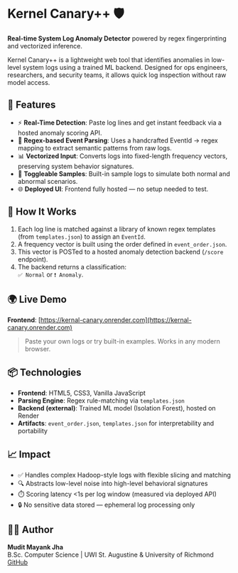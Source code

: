 # Kernel Canary++ 🛡️  
**Real-time System Log Anomaly Detector** powered by regex fingerprinting and vectorized inference.

Kernel Canary++ is a lightweight web tool that identifies anomalies in low-level system logs using a trained ML backend. Designed for ops engineers, researchers, and security teams, it allows quick log inspection without raw model access.

## 🚀 Features

- ⚡ **Real-Time Detection**: Paste log lines and get instant feedback via a hosted anomaly scoring API.
- 🧠 **Regex-based Event Parsing**: Uses a handcrafted EventId → regex mapping to extract semantic patterns from raw logs.
- 📊 **Vectorized Input**: Converts logs into fixed-length frequency vectors, preserving system behavior signatures.
- 🧪 **Toggleable Samples**: Built-in sample logs to simulate both normal and abnormal scenarios.
- 🌐 **Deployed UI**: Frontend fully hosted — no setup needed to test.

## 🧠 How It Works

1. Each log line is matched against a library of known regex templates (from `templates.json`) to assign an `EventId`.
2. A frequency vector is built using the order defined in `event_order.json`.
3. This vector is POSTed to a hosted anomaly detection backend (`/score` endpoint).
4. The backend returns a classification:  
   `✅ Normal` or `❗ Anomaly`.

## 🌍 Live Demo

**Frontend**: [https://kernal-canary.onrender.com](https://kernal-canary.onrender.com)

> Paste your own logs or try built-in examples. Works in any modern browser.

## 📦 Technologies

- **Frontend**: HTML5, CSS3, Vanilla JavaScript
- **Parsing Engine**: Regex rule-matching via `templates.json`
- **Backend (external)**: Trained ML model (Isolation Forest), hosted on Render
- **Artifacts**: `event_order.json`, `templates.json` for interpretability and portability

## 📈 Impact

- ✅ Handles complex Hadoop-style logs with flexible slicing and matching
- 🔍 Abstracts low-level noise into high-level behavioral signatures
- ⏱️ Scoring latency <1s per log window (measured via deployed API)
- 🔒 No sensitive data stored — ephemeral log processing only

## 👨‍💻 Author

**Mudit Mayank Jha**  
B.Sc. Computer Science | UWI St. Augustine & University of Richmond  
[GitHub](https://github.com/muditjha20)

